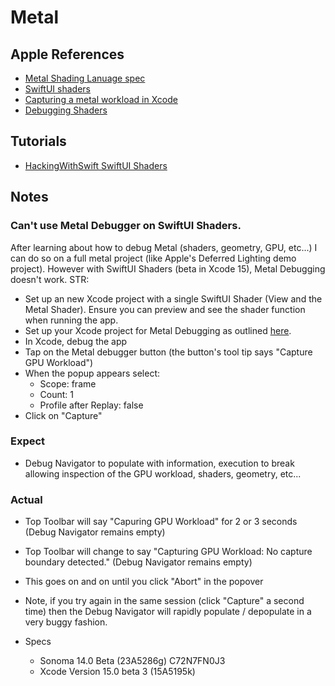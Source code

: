 #  Metal

## Apple References
* [Metal Shading Lanuage spec](https://developer.apple.com/metal/Metal-Shading-Language-Specification.pdf)
* [SwiftUI shaders](https://developer.apple.com/documentation/swiftui/shader)
* [Capturing a metal workload in Xcode](https://developer.apple.com/documentation/xcode/capturing-a-metal-workload-in-xcode)
* [Debugging Shaders](https://developer.apple.com/documentation/xcode/debugging-the-shaders-within-a-draw-command-or-compute-dispatch/)


## Tutorials
* [HackingWithSwift SwiftUI Shaders](https://www.hackingwithswift.com/quick-start/swiftui/how-to-add-metal-shaders-to-swiftui-views-using-layer-effects)



## Notes

### Can't use Metal Debugger on SwiftUI Shaders. 
After learning about how to debug Metal (shaders, geometry, GPU, etc...) I can do so on a full metal project (like Apple's Deferred Lighting demo project). However with SwiftUI Shaders (beta in Xcode 15), Metal Debugging doesn't work. 
STR: 
* Set up an new Xcode project with a single SwiftUI Shader (View and the Metal Shader). Ensure you can preview and see the shader function when running the app.
* Set up your Xcode project for Metal Debugging as outlined [here](https://developer.apple.com/documentation/xcode/capturing-a-metal-workload-in-xcode). 
* In Xcode, debug the app
* Tap on the Metal debugger button (the button's tool tip says "Capture GPU Workload")
* When the popup appears select:
    * Scope: frame
    * Count: 1
    * Profile after Replay: false
* Click on "Capture"

### Expect
* Debug Navigator to populate with information, execution to break allowing inspection of the GPU workload, shaders, geometry, etc...

### Actual
* Top Toolbar will say "Capuring GPU Workload" for 2 or 3 seconds (Debug Navigator remains empty)
* Top Toolbar will change to say "Capturing GPU Workload: No capture boundary detected." (Debug Navigator remains empty)
* This goes on and on until you click "Abort" in the popover
* Note, if you try again in the same session (click "Capture" a second time) then the Debug Navigator will rapidly populate / depopulate in a very buggy fashion. 
    
* Specs
    * Sonoma 14.0 Beta (23A5286g) C72N7FN0J3
    * Xcode Version 15.0 beta 3 (15A5195k)
        
